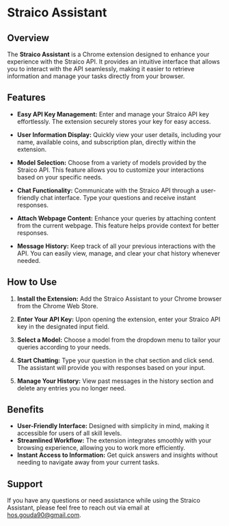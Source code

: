 # Straico Assistant

## Overview

The **Straico Assistant** is a Chrome extension designed to enhance your experience with the Straico API. It provides an intuitive interface that allows you to interact with the API seamlessly, making it easier to retrieve information and manage your tasks directly from your browser.

## Features

- **Easy API Key Management:** Enter and manage your Straico API key effortlessly. The extension securely stores your key for easy access.

- **User Information Display:** Quickly view your user details, including your name, available coins, and subscription plan, directly within the extension.

- **Model Selection:** Choose from a variety of models provided by the Straico API. This feature allows you to customize your interactions based on your specific needs.

- **Chat Functionality:** Communicate with the Straico API through a user-friendly chat interface. Type your questions and receive instant responses.

- **Attach Webpage Content:** Enhance your queries by attaching content from the current webpage. This feature helps provide context for better responses.

- **Message History:** Keep track of all your previous interactions with the API. You can easily view, manage, and clear your chat history whenever needed.

## How to Use

1. **Install the Extension:** Add the Straico Assistant to your Chrome browser from the Chrome Web Store.

2. **Enter Your API Key:** Upon opening the extension, enter your Straico API key in the designated input field.

3. **Select a Model:** Choose a model from the dropdown menu to tailor your queries according to your needs.

4. **Start Chatting:** Type your question in the chat section and click send. The assistant will provide you with responses based on your input.

5. **Manage Your History:** View past messages in the history section and delete any entries you no longer need.

## Benefits

- **User-Friendly Interface:** Designed with simplicity in mind, making it accessible for users of all skill levels.
- **Streamlined Workflow:** The extension integrates smoothly with your browsing experience, allowing you to work more efficiently.
- **Instant Access to Information:** Get quick answers and insights without needing to navigate away from your current tasks.

## Support

If you have any questions or need assistance while using the Straico Assistant, please feel free to reach out via email at [hos.gouda90@gmail.com](mailto:hos.gouda90@gmail.com).
